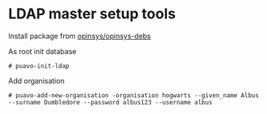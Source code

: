# LDAP master setup tools

Install package from [opinsys/opinsys-debs](https://github.com/opinsys/opinsys-debs/tree/master/packages/puavo-ds)

As root init database

    # puavo-init-ldap

Add organisation

    # puavo-add-new-organisation -organisation hogwarts --given_name Albus --surname Dumbledore --password albus123 --username albus


